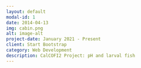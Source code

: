 ```yaml
---
layout: default
modal-id: 1
date: 2014-04-13
img: cabin.png
alt: image-alt
project-date: January 2021 - Present
client: Start Bootstrap
category: Web Development
description: CalCOFI2 Project: pH and larval fish
---
```

